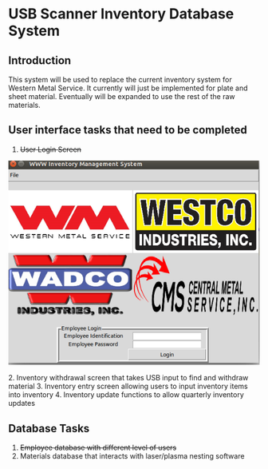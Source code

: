 # USB Scanner Inventory Database System

## Introduction
This system will be used to replace the current inventory system for Western Metal Service. It currently will just be implemented for plate and sheet material.  Eventually will be expanded to use the rest of the raw materials.

## User interface tasks that need to be completed
1. ~~User Login Screen~~

![alt text][logo]

[logo]:images/main_menu_screen.png "Employee login"
2. Inventory withdrawal screen that takes USB input to find and withdraw material
3. Inventory entry screen allowing users to input inventory items into inventory
4. Inventory update functions to allow quarterly inventory updates

## Database Tasks
1. ~~Employee database with different level of users~~
2. Materials database that interacts with laser/plasma nesting software

